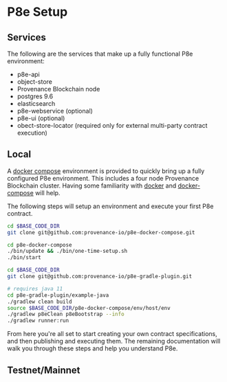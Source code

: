 # P8e Setup

## Services

The following are the services that make up a fully functional P8e environment:

* p8e-api
* object-store
* Provenance Blockchain node
* postgres 9.6
* elasticsearch
* p8e-webservice \(optional\)
* p8e-ui \(optional\)
* obect-store-locator \(required only for external multi-party contract execution\)

## Local

A [docker compose](https://github.com/provenance-io/p8e-docker-compose) environment is provided to quickly bring up a fully configured P8e environment. This includes a four node Provenance Blockchain cluster. Having some familiarity with [docker](https://docs.docker.com/) and [docker-compose](https://docs.docker.com/compose/) will help.

The following steps will setup an environment and execute your first P8e contract.

```bash
cd $BASE_CODE_DIR
git clone git@github.com:provenance-io/p8e-docker-compose.git

cd p8e-docker-compose
./bin/update && ./bin/one-time-setup.sh
./bin/start

cd $BASE_CODE_DIR
git clone git@github.com:provenance-io/p8e-gradle-plugin.git

# requires java 11
cd p8e-gradle-plugin/example-java
./gradlew clean build
source $BASE_CODE_DIR/p8e-docker-compose/env/host/env
./gradlew p8eClean p8eBootstrap --info
./gradlew runner:run
```

From here you're all set to start creating your own contract specifications, and then publishing and executing them. The remaining documentation will walk you through these steps and help you understand P8e.

## Testnet/Mainnet



